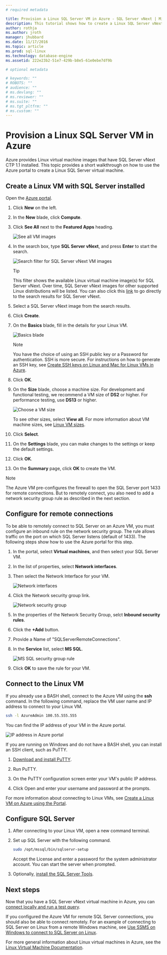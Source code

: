 ```yaml
---
# required metadata

title: Provision a Linux SQL Server VM in Azure - SQL Server vNext | Microsoft Docs
description: This tutorial shows how to create a Linux SQL Server vNext virtual machine in Azure.
author: rothja 
ms.author: jroth 
manager: jhubbard
ms.date: 11/17/2016
ms.topic: article
ms.prod: sql-linux
ms.technology: database-engine
ms.assetid: 222e23b2-51e7-429b-b8e5-61e0ebe7df9b

# optional metadata

# keywords: ""
# ROBOTS: ""
# audience: ""
# ms.devlang: ""
# ms.reviewer: ""
# ms.suite: ""
# ms.tgt_pltfrm: ""
# ms.custom: ""
---
```

# Provision a Linux SQL Server VM in Azure
Azure provides Linux virtual machine images that have SQL Server vNext CTP 1.1 installed. This topic provides a short walkthrough on how to use the Azure portal to create a Linux SQL Server virtual machine. 

## Create a Linux VM with SQL Server installed

Open the [Azure portal](https://portal.azure.com/).

1. Click **New** on the left.

2. In the **New** blade, click **Compute**.

3. Click **See All** next to the **Featured Apps** heading.

   ![See all VM images](./media/sql-server-linux-azure-virtual-machine/azure-compute-blade.png)

4. In the search box, type **SQL Server vNext**, and press **Enter** to start the search.

    ![Search filter for SQL Server vNext VM images](./media/sql-server-linux-azure-virtual-machine/searchfilter.png)

    > [!TIP]
    > This filter shows the available Linux virtual machine image(s) for SQL Server vNext. Over time, SQL Server vNext images for other supported Linux distributions will be listed. You can also click this [link](https://ms.portal.azure.com/#blade/Microsoft_Azure_Marketplace/GalleryFeaturedMenuItemBlade/selectedMenuItemId/home/searchQuery/sql%20server%20vnext) to go directly to the search results for SQL Server vNext. 

5. Select a SQL Server vNext image from the search results.

5. Click **Create**.

6. On the **Basics** blade, fill in the details for your Linux VM. 

    ![Basics blade](./media/sql-server-linux-azure-virtual-machine/basics.png)

    > [!Note]
    > You have the choice of using an SSH public key or a Password for authentication. SSH is more secure. For instructions on how to generate an SSH key, see [Create SSH keys on Linux and Mac for Linux VMs in Azure](https://docs.microsoft.com/azure/virtual-machines/virtual-machines-linux-mac-create-ssh-keys). 

7. Click **OK**.

8. On the **Size** blade, choose a machine size. For development and functional testing, we recommend a VM size of **DS2** or higher. For performance testing, use **DS13** or higher.

    ![Choose a VM size](./media/sql-server-linux-azure-virtual-machine/vmsizes.png)

    To see other sizes, select **View all**. For more information about VM machine sizes, see [Linux VM sizes](https://docs.microsoft.com/azure/virtual-machines/virtual-machines-linux-sizes).

9. Click **Select**.

10. On the **Settings** blade, you can make changes to the settings or keep the default settings.

11. Click **OK**.

12. On the **Summary** page, click **OK** to create the VM.

> [!NOTE]
> The Azure VM pre-configures the firewall to open the SQL Server port 1433 for remote connections. But to remotely connect, you also need to add a network security group rule as described in the next section.

## <a id="remote"></a> Configure for remote connections

To be able to remotely connect to SQL Server on an Azure VM, you must configure an inbound rule on the network security group. The rule allows traffic on the port on which SQL Server listens (default of 1433). The following steps show how to use the Azure portal for this step. 

1. In the portal, select **Virtual machines**, and then select your SQL Server VM.

2. In the list of properties, select **Network interfaces**.

3. Then select the Network Interface for your VM.

    ![Network interfaces](./media/sql-server-linux-azure-virtual-machine/networkinterfaces.png)

4. Click the Network security group link.

    ![Network security group](./media/sql-server-linux-azure-virtual-machine/networksecuritygroup.png)

5. In the properties of the Network Security Group, selct **Inbound security rules**.

6. Click the **+Add** button.

7. Provide a Name of "SQLServerRemoteConnections".

8. In the **Service** list, select **MS SQL**.

    ![MS SQL security group rule](./media/sql-server-linux-azure-virtual-machine/sqlnsgrule.png)

11. Click **OK** to save the rule for your VM.

## <a id="connect"></a> Connect to the Linux VM

If you already use a BASH shell, connect to the Azure VM using the **ssh** command. In the following command, replace the VM user name and IP address to connect to your Linux VM.  

```bash
ssh -l AzureAdmin 100.55.555.555
```
You can find the IP address of your VM in the Azure portal. 

![IP address in Azure portal](./media/sql-server-linux-azure-virtual-machine/vmproperties.png)

If you are running on Windows and do not have a BASH shell, you can install an SSH client, such as PuTTY.

1. [Download and install PuTTY](http://www.chiark.greenend.org.uk/~sgtatham/putty/download.html).

2. Run PuTTY.

3. On the PuTTY configuration screen enter your VM's public IP address.

4. Click Open and enter your username and password at the prompts.

For more information about connecting to Linux VMs, see [Create a Linux VM on Azure using the Portal](https://docs.microsoft.com/azure/virtual-machines/virtual-machines-linux-quick-create-portal#ssh-to-the-vm).

## Configure SQL Server

1. After connecting to your Linux VM, open a new command terminal.

2. Set up SQL Server with the following command.

   ```bash
   sudo /opt/mssql/bin/sqlservr-setup 
   ```
   
   Accept the License and enter a password for the system administrator account. You can start the server when prompted.

3. Optionally, [install the SQL Server Tools](sql-server-linux-setup-tools.md).

## Next steps
Now that you have a SQL Server vNext virtual machine in Azure, you can [connect locally and run a test query](sql-server-linux-connect-and-query-sqlcmd.md).

If you configured the Azure VM for remote SQL Server connections, you should also be able to connect remotely. For an example of connecting to SQL Server on Linux from a remote Windows machine, see [Use SSMS on Windows to connect to SQL Server on Linux](sql-server-linux-develop-use-ssms.md).

For more general information about Linux virtual machines in Azure, see the [Linux Virtual Machine Documentation](https://docs.microsoft.com/en-us/azure/virtual-machines/linux/).
